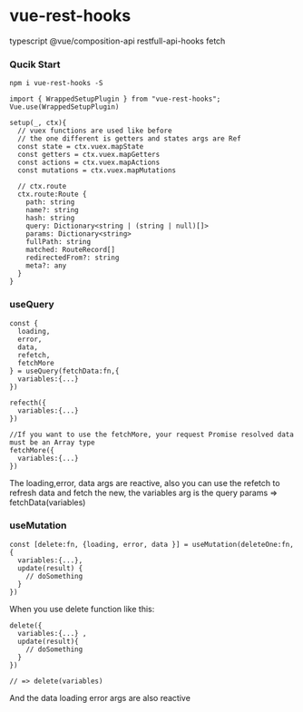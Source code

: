 # vue-rest-hooks

typescript @vue/composition-api restfull-api-hooks fetch

### Qucik Start

```
npm i vue-rest-hooks -S

import { WrappedSetupPlugin } from "vue-rest-hooks";
Vue.use(WrappedSetupPlugin)

setup(_, ctx){
  // vuex functions are used like before
  // the one different is getters and states args are Ref
  const state = ctx.vuex.mapState
  const getters = ctx.vuex.mapGetters
  const actions = ctx.vuex.mapActions
  const mutations = ctx.vuex.mapMutations

  // ctx.route
  ctx.route:Route {
    path: string
    name?: string
    hash: string
    query: Dictionary<string | (string | null)[]>
    params: Dictionary<string>
    fullPath: string
    matched: RouteRecord[]
    redirectedFrom?: string
    meta?: any
  }
}

```

### useQuery

```
const {
  loading,
  error,
  data,
  refetch,
  fetchMore
} = useQuery(fetchData:fn,{
  variables:{...}
})

refecth({
  variables:{...}
})

//If you want to use the fetchMore, your request Promise resolved data must be an Array type
fetchMore({
  variables:{...}
})
```

The loading,error, data args are reactive, also you can use the refetch to refresh data and fetch the new, the variables arg
is the query params => fetchData(variables)

### useMutation

```
const [delete:fn, {loading, error, data }] = useMutation(deleteOne:fn, {
  variables:{...},
  update(result) {
    // doSomething
  }
})
```

When you use delete function like this:

```
delete({
  variables:{...} ,
  update(result){
    // doSomething
  }
})

// => delete(variables)
```

And the data loading error args are also reactive
